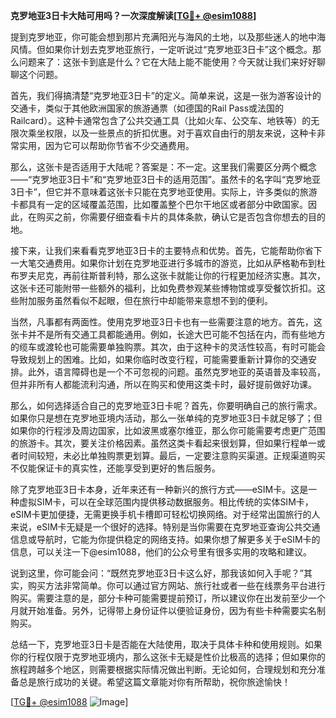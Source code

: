 **克罗地亚3日卡大陆可用吗？一次深度解读[[TG💪+ @esim1088](https://t.me/s/esim1088)]**

提到克罗地亚，你可能会想到那片充满阳光与海风的土地，以及那些迷人的地中海风情。但如果你计划去克罗地亚旅行，一定听说过“克罗地亚3日卡”这个概念。那么问题来了：这张卡到底是什么？它在大陆上能不能使用？今天就让我们来好好聊聊这个问题。

首先，我们得搞清楚“克罗地亚3日卡”的定义。简单来说，这是一张为游客设计的交通卡，类似于其他欧洲国家的旅游通票（如德国的Rail Pass或法国的Railcard）。这种卡通常包含了公共交通工具（比如火车、公交车、地铁等）的无限次乘坐权限，以及一些景点的折扣优惠。对于喜欢自由行的朋友来说，这种卡非常实用，因为它可以帮助你节省不少交通费用。

那么，这张卡是否适用于大陆呢？答案是：不一定。这里我们需要区分两个概念——“克罗地亚3日卡”和“克罗地亚3日卡的适用范围”。虽然卡的名字叫“克罗地亚3日卡”，但它并不意味着这张卡只能在克罗地亚使用。实际上，许多类似的旅游卡都具有一定的区域覆盖范围，比如覆盖整个巴尔干地区或者部分中欧国家。因此，在购买之前，你需要仔细查看卡片的具体条款，确认它是否包含你想去的目的地。

接下来，让我们来看看克罗地亚3日卡的主要特点和优势。首先，它能帮助你省下一大笔交通费用。如果你计划在克罗地亚进行多城市的游览，比如从萨格勒布到杜布罗夫尼克，再前往斯普利特，那么这张卡就能让你的行程更加经济实惠。其次，这张卡还可能附带一些额外的福利，比如免费参观某些博物馆或享受餐饮折扣。这些附加服务虽然看似不起眼，但在旅行中却能带来意想不到的便利。

当然，凡事都有两面性。使用克罗地亚3日卡也有一些需要注意的地方。首先，这张卡并不是所有交通工具都能通用。例如，长途大巴可能不包括在内，而有些地方的缆车或渡轮也可能需要单独购票。其次，由于这种卡的灵活性较高，有时可能会导致规划上的困难。比如，如果你临时改变行程，可能需要重新计算你的交通安排。此外，语言障碍也是一个不可忽视的问题。虽然克罗地亚的英语普及率较高，但并非所有人都能流利沟通，所以在购买和使用这类卡时，最好提前做好功课。

那么，如何选择适合自己的克罗地亚3日卡呢？首先，你要明确自己的旅行需求。如果你只是想在克罗地亚境内活动，那么一张单纯的克罗地亚3日卡就足够了；但如果你的行程涉及周边国家，比如波黑或塞尔维亚，那么你可能需要考虑更广范围的旅游卡。其次，要关注价格因素。虽然这类卡看起来很划算，但如果行程单一或者时间较短，未必比单独购票更划算。最后，一定要注意购买渠道。正规渠道购买不仅能保证卡的真实性，还能享受到更好的售后服务。

除了克罗地亚3日卡本身，近年来还有一种新兴的旅行方式——eSIM卡。这是一种虚拟SIM卡，可以在全球范围内提供移动数据服务。相比传统的实体SIM卡，eSIM卡更加便捷，无需更换手机卡槽即可轻松切换网络。对于经常出国旅行的人来说，eSIM卡无疑是一个很好的选择。特别是当你需要在克罗地亚查询公共交通信息或导航时，它能为你提供稳定的网络支持。如果你想了解更多关于eSIM卡的信息，可以关注一下@esim1088，他们的公众号里有很多实用的攻略和建议。

说到这里，你可能会问：“既然克罗地亚3日卡这么好，那我该如何入手呢？”其实，购买方法非常简单。你可以通过官方网站、旅行社或者一些在线票务平台进行购买。需要注意的是，部分卡种可能需要提前预订，所以建议你在出发前至少一个月就开始准备。另外，记得带上身份证件以便验证身份，因为有些卡种需要实名制购买。

总结一下，克罗地亚3日卡是否能在大陆使用，取决于具体卡种和使用规则。如果你的行程仅限于克罗地亚境内，那么这张卡无疑是性价比极高的选择；但如果你的旅程跨越多个地区，则需要根据实际情况做出判断。无论如何，合理规划和充分准备总是旅行成功的关键。希望这篇文章能对你有所帮助，祝你旅途愉快！

[[TG💪+ @esim1088](https://t.me/s/esim1088) ![Image](https://i.postimg.cc/4NQfJmqS/Snipaste-2025-05-13-00-14-12.png)]